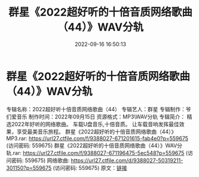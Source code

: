 ﻿---
title: 群星《2022超好听的十倍音质网络歌曲（44）》WAV分轨
date: 2022-09-16 16:50:13
categories: WAV车载音乐、镜像
tags: 华语中文
---
# 群星《2022超好听的十倍音质网络歌曲（44）》WAV分轨

专辑名称：2022超好听十倍音质网络歌曲（44）
专辑艺人：群星
专辑制作：爷们爱音乐
制作时间：2022年09月15日
资源格式：MP3\WAV分轨
专辑简介：
精选2022年好听的网络歌曲。
车载U盘音乐,十倍音质。
让车载音响发挥最佳效果，享受最美音乐旅程。
群星《2022超好听的十倍音质网络歌曲（44）》MP3.rar: https://url27.ctfile.com/f/9388027-671201615-fab4e0?p=559675
(访问密码: 559675)
群星《2022超好听的十倍音质网络歌曲（44）》WAV分轨.rar: https://url27.ctfile.com/f/9388027-671196475-5ec548?p=559675
(访问密码: 559675)
网络歌曲: https://url27.ctfile.com/d/9388027-50319211-301150?p=559675
(访问密码: 559675)
原文：[链接](https://blog.sina.com.cn/s/blog_1647c7e7601030zfy.html)